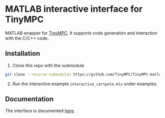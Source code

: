 # MATLAB interactive interface for TinyMPC

MATLAB wrapper for [TinyMPC](https://tinympc.org/). It supports code generation and interaction with the C/C++ code.

## Installation

1. Clone this repo with the submodule

```bash
git clone --recurse-submodules https://github.com/TinyMPC/TinyMPC-matlab.git
```

2. Run the interactive example `interactive_cartpole.mlx` under examples.

## Documentation

The interface is documented [here](https://tinympc.org/docs/).
